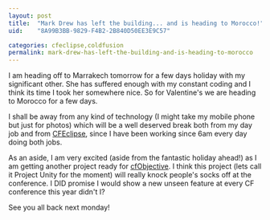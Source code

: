 ```yaml
---
layout: post
title:  "Mark Drew has left the building... and is heading to Morocco!"
uid:	"8A99B3BB-9829-F4B2-2B840D50EE3E9C57"

categories: cfeclipse,coldfusion
permalink: mark-drew-has-left-the-building-and-is-heading-to-morocco
---
```

I am heading off to Marrakech tomorrow for a few days holiday with my significant other. She has suffered enough with my constant coding and I think its time I took her somewhere nice. So for Valentine's we are heading to Morocco for a few days.

I shall be away from any kind of technology (I might take my mobile phone but just for photos) which will be a well deserved break both from my day job and from <a href="http://www.cfeclipse.org">CFEclipse</a>, since I have been working since 6am every day doing both jobs.

As an aside, I am very excited (aside from the fantastic holiday ahead!) as I am getting another project ready for <a href="http://www.cfobjective.com/conference/">cfObjective</a>. I think this project (lets call it Project Unity for the moment) will really knock people's socks off at the conference. I DID promise I would show a new unseen feature at every CF conference this year didn't I?

See you all back next monday!